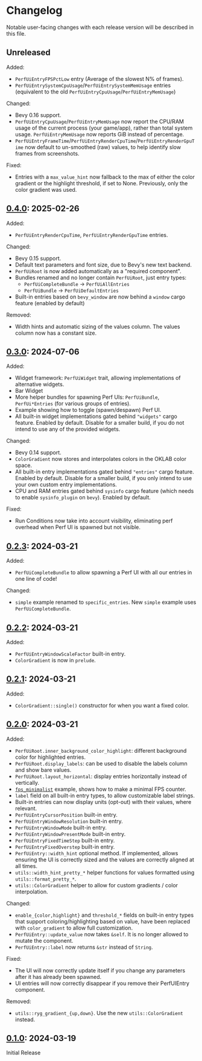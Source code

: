 # Changelog

Notable user-facing changes with each release version will be described in this file.

## Unreleased

Added:
 - `PerfUiEntryFPSPctLow` entry (Average of the slowest N% of frames).
 - `PerfUiEntrySystemCpuUsage`/`PerfUiEntrySystemMemUsage` entries (equivalent to the old `PerfUiEntryCpuUsage`/`PerfUiEntryMemUsage`)

Changed:
 - Bevy 0.16 support.
 - `PerfUiEntryCpuUsage`/`PerfUiEntryMemUsage` now report the CPU/RAM usage of the current process (your game/app), rather than total system usage. `PerfUiEntryMemUsage` now reports GiB instead of percentage.
 - `PerfUiEntryFrameTime`/`PerfUiEntryRenderCpuTime`/`PerfUiEntryRenderGpuTime` now default to un-smoothed (raw) values, to help identify slow frames from screenshots.

Fixed:
 - Entries with a `max_value_hint` now fallback to the max of either the color gradient or the highlight threshold, if set to None. Previously, only the color gradient was used.

## [0.4.0]: 2025-02-26

Added:
 - `PerfUiEntryRenderCpuTime`, `PerfUiEntryRenderGpuTime` entries.

Changed:
 - Bevy 0.15 support.
 - Default text parameters and font size, due to Bevy's new text backend.
 - `PerfUiRoot` is now added automatically as a "required component".
 - Bundles renamed and no longer contain `PerfUiRoot`, just entry types:
   - `PerfUiCompleteBundle` -> `PerfUiAllEntries`
   - `PerfUiBundle` -> `PerfUiDefaultEntries`
 - Built-in entries based on `bevy_window` are now behind a `window` cargo feature (enabled by default)

Removed:
 - Width hints and automatic sizing of the values column. The values column now has a constant size.

## [0.3.0]: 2024-07-06

Added:
 - Widget framework: `PerfUiWidget` trait, allowing implementations of alternative widgets.
 - Bar Widget
 - More helper bundles for spawning Perf UIs: `PerfUiBundle`, `PerfUi*Entries` (for various groups of entries).
 - Example showing how to toggle (spawn/despawn) Perf UI.
 - All built-in widget implementations gated behind `"widgets"` cargo feature. Enabled by default. Disable for a smaller build, if you do not intend to use any of the provided widgets.

Changed:
 - Bevy 0.14 support.
 - `ColorGradient` now stores and interpolates colors in the OKLAB color space.
 - All built-in entry implementations gated behind `"entries"` cargo feature. Enabled by default. Disable for a smaller build, if you only intend to use your own custom entry implementations.
 - CPU and RAM entries gated behind `sysinfo` cargo feature (which needs to enable `sysinfo_plugin` on `bevy`). Enabled by default.

Fixed:
 - Run Conditions now take into account visibility, eliminating perf overhead when Perf UI is spawned but not visible.

## [0.2.3]: 2024-03-21

Added:
 - `PerfUiCompleteBundle` to allow spawning a Perf UI with all our entries in one line of code!

Changed:
 - `simple` example renamed to `specific_entries`. New `simple` example uses `PerfUiCompleteBundle`.

## [0.2.2]: 2024-03-21

Added:
 - `PerfUiEntryWindowScaleFactor` built-in entry.
 - `ColorGradient` is now in `prelude`.

## [0.2.1]: 2024-03-21

Added:
 - `ColorGradient::single()` constructor for when you want a fixed color.

## [0.2.0]: 2024-03-21

Added:
 - `PerfUiRoot.inner_background_color_highlight`: different background color for highlighted entries.
 - `PerfUiRoot.display_labels`: can be used to disable the labels column and show bare values.
 - `PerfUiRoot.layout_horizontal`: display entries horizontally instead of vertically.
 - [`fps_minimalist`](examples/fps_minimalist.rs) example, shows how to make a minimal FPS counter.
 - `label` field on all built-in entry types, to allow customizable label strings.
 - Built-in entries can now display units (opt-out) with their values, where relevant.
 - `PerfUiEntryCursorPosition` built-in entry.
 - `PerfUiEntryWindowResolution` built-in entry.
 - `PerfUiEntryWindowMode` built-in entry.
 - `PerfUiEntryWindowPresentMode` built-in entry.
 - `PerfUiEntryFixedTimeStep` built-in entry.
 - `PerfUiEntryFixedOverstep` built-in entry.
 - `PerfUiEntry::width_hint` optional method. If implemented, allows ensuring the UI is correctly
   sized and the values are correctly aligned at all times.
 - `utils::width_hint_pretty_*` helper functions for values formatted using `utils::format_pretty_*`.
 - `utils::ColorGradient` helper to allow for custom gradients / color interpolation.

Changed:
 - `enable_{color,highlight}` and `threshold_*` fields on built-in entry types that support
   coloring/highlighting based on value, have been replaced with `color_gradient` to allow full customization.
 - `PerfUiEntry::update_value` now takes `&self`. It is no longer allowed to mutate the component.
 - `PerfUiEntry::label` now returns `&str` instead of `String`.

Fixed:
 - The UI will now correctly update itself if you change any parameters after it has already been spawned.
 - UI entries will now correctly disappear if you remove their PerfUIEntry component.

Removed:
 - `utils::ryg_gradient_{up,down}`. Use the new `utils::ColorGradient` instead.

## [0.1.0]: 2024-03-19

Initial Release

[0.4.0]: https://github.com/IyesGames/iyes_perf_ui/tree/v0.4.0
[0.3.0]: https://github.com/IyesGames/iyes_perf_ui/tree/v0.3.0
[0.2.3]: https://github.com/IyesGames/iyes_perf_ui/tree/v0.2.3
[0.2.2]: https://github.com/IyesGames/iyes_perf_ui/tree/v0.2.2
[0.2.1]: https://github.com/IyesGames/iyes_perf_ui/tree/v0.2.1
[0.2.0]: https://github.com/IyesGames/iyes_perf_ui/tree/v0.2.0
[0.1.0]: https://github.com/IyesGames/iyes_perf_ui/tree/v0.1.0
